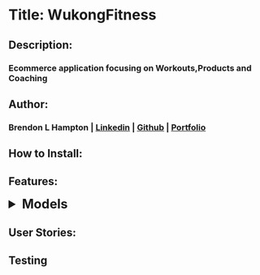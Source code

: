 # Title:  WukongFitness
## Description:
### Ecommerce application focusing on Workouts,Products and Coaching
## Author: 
### Brendon L Hampton | [Linkedin](#) | [Github](#) | [Portfolio](#)
## How to Install:
## Features:
<details>
<summary style="font-size:25px; font-weight:bolder">Models</summary>

### WireFrame
![image]('')
### Domain Model
![image]('')
### Products Model
![image]('')

</details>

## User Stories: 
## Testing